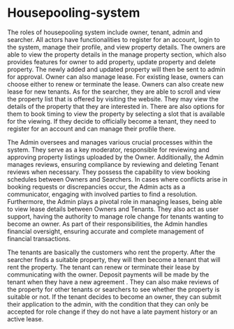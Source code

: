 # Housepooling-system
The roles of housepooling system include owner, tenant, admin and searcher. All actors
have functionalities to register for an account, login to the system, manage their profile, and
view property details. The owners are able to view the property details in the manage
property section, which also provides features for owner to add property, update property
and delete property. The newly added and updated property will then be sent to admin for
approval. Owner can also manage lease. For existing lease, owners can choose either to
renew or terminate the lease. Owners can also create new lease for new tenants.
As for the searcher, they are able to scroll and view the property list that is offered by visiting
the website. They may view the details of the property that they are interested in. There are
also options for them to book timing to view the property by selecting a slot that is available
for the viewing. If they decide to officially become a tenant, they need to register for an
account and can manage their profile there.

The Admin oversees and manages various crucial processes within the system. They serve
as a key moderator, responsible for reviewing and approving property listings uploaded by
the Owner. Additionally, the Admin manages reviews, ensuring compliance by reviewing and
deleting Tenant reviews when necessary. They possess the capability to view booking
schedules between Owners and Searchers. In cases where conflicts arise in booking
requests or discrepancies occur, the Admin acts as a communicator, engaging with involved
parties to find a resolution. Furthermore, the Admin plays a pivotal role in managing leases,
being able to view lease details between Owners and Tenants. They also act as
user support, having the authority to manage role change for tenants wanting to become an owner.
As part of their responsibilities, the Admin handles financial oversight, ensuring
accurate and complete management of financial transactions.

The tenants are basically the customers who rent the property. After the searcher finds a suitable
property, they will then become a tenant that will rent the property. The tenant can renew or
terminate their lease by communicating with the owner. Deposit payments will be made by the
tenant when they have a new agreement . They can also make reviews of the property for other
tenants or searchers to see whether the property is suitable or not. If the tenant decides to become
an owner, they can submit their application to the admin, with the condition that they can only be
accepted for role change if they do not have a late payment history or an active lease.

